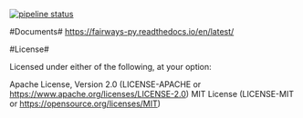 [![pipeline status](https://gitlab.com/danwin/fairways_py/badges/master/pipeline.svg)](https://gitlab.com/danwin/fairways_py/commits/master)

#Documents#
https://fairways-py.readthedocs.io/en/latest/

#License#

Licensed under either of the following, at your option:

Apache License, Version 2.0 (LICENSE-APACHE or
https://www.apache.org/licenses/LICENSE-2.0)
MIT License (LICENSE-MIT or
https://opensource.org/licenses/MIT)
